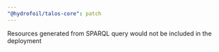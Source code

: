 ```yaml
---
"@hydrofoil/talos-core": patch
---
```


Resources generated from SPARQL query would not be included in the deployment
